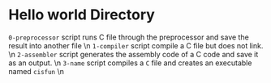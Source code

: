# Hello world Directory
``0-preprocessor`` script runs C file through the preprocessor and save the
result into another file \n
``1-compiler`` script compile a C file but does not link. \n
``2-assembler`` script generates the assembly code of a C code and save it as an output. \n
``3-name`` script compiles a ``C`` file and creates an executable named ``cisfun`` \n

